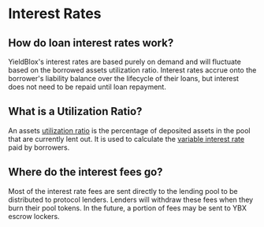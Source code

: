 # Interest Rates

## How do loan interest rates work?

YieldBlox's interest rates are based purely on demand and will fluctuate based on the borrowed assets utilization ratio. Interest rates accrue onto the borrower's liability balance over the lifecycle of their loans, but interest does not need to be repaid until loan repayment.

## What is a Utilization Ratio?

An assets [utilization ratio](../../technical-docs/math.md#utilization-ratio-calculations) is the percentage of deposited assets in the pool that are currently lent out. It is used to calculate the [variable interest rate](../../technical-docs/math.md#interest-rate-calculations) paid by borrowers.

## Where do the interest fees go?

Most of the interest rate fees are sent directly to the lending pool to be distributed to protocol lenders. Lenders will withdraw these fees when they burn their pool tokens. In the future, a portion of fees may be sent to YBX escrow lockers.

